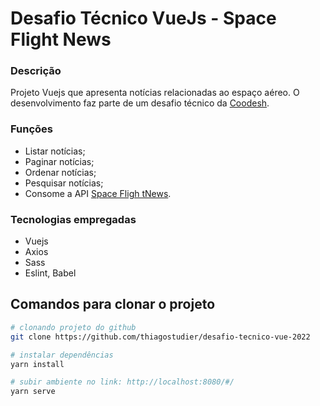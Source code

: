 # Desafio Técnico VueJs - Space Flight News

### Descrição

Projeto Vuejs que apresenta notícias relacionadas ao espaço aéreo.
O desenvolvimento faz parte de um desafio técnico da [Coodesh](https://coodesh.com/).

### Funções

- Listar notícias;
- Paginar notícias;
- Ordenar notícias;
- Pesquisar notícias;
- Consome a API [Space Fligh tNews](https://api.spaceflightnewsapi.net/documentation#/Article/get_v3_articles_event__id_).

### Tecnologias empregadas

- Vuejs
- Axios
- Sass
- Eslint, Babel

## Comandos para clonar o projeto

``` bash
# clonando projeto do github
git clone https://github.com/thiagostudier/desafio-tecnico-vue-2022

# instalar dependências
yarn install

# subir ambiente no link: http://localhost:8080/#/
yarn serve

```
